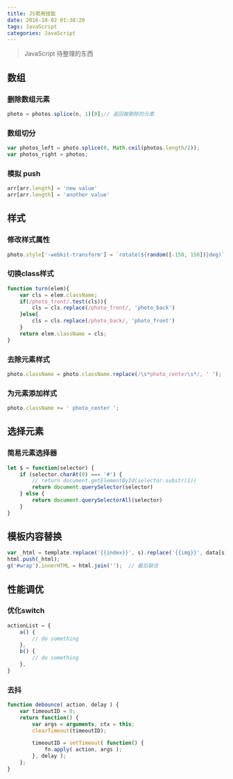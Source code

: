 ```yaml
---
title: JS常用技能
date: 2016-10-02 01:38:20
tags: JavaScript
categories: JavaScript
---
```


> JavaScript 待整理的东西
<!-- more -->

## 数组
### 删除数组元素
```js
photo = photos.splice(n, 1)[0];// 返回被删除的元素
```

### 数组切分
```js
var photos_left = photo.splice(0, Math.ceil(photos.length/2));
var photos_right = photos;
```

### 模拟 push
```js
arr[arr.length] = 'new value'
arr[arr.length] = 'another value'
```

## 样式
### 修改样式属性
```js
photo.style['-webkit-transform'] = `rotate(${random([-150, 150])}deg)`;
```

### 切换class样式
```js
function turn(elem){
	var cls = elem.className;
    if(/photo_front/.test(cls)){
    	cls = cls.replace(/photo_front/, 'photo_back')
    }else{
    	cls = cls.replace(/photo_back/, 'photo_front')
    }
    return elem.className = cls;
}
```

### 去除元素样式
```js
photo.className = photo.className.replace(/\s*photo_center\s*/, ' ');
```

### 为元素添加样式
```js
photo.className += ' photo_center ';
```

## 选择元素
### 简易元素选择器
```js
let $ = function(selector) {
    if (selector.charAt(0) === '#') {
        // return document.getElementById(selector.substr(1))
        return document.querySelector(selector)
    } else {
        return document.querySelectorAll(selector)
    }
}
```

## 模板内容替换
```js
var _html = template.replace('{{index}}', s).replace('{{img}}', data[s].img);
html.push(_html);
g('#wrap').innerHTML = html.join('');  // 最后联合
```

## 性能调优
### 优化switch
```js
actionList = {
    a() {
        // do something
    },
    b() {
        // do something
    },
}
```

### 去抖
```js
function debounce( action, delay ) {
    var timeoutID = 0;
    return function() {
        var args = arguments, ctx = this;
        clearTimeout(timeoutID);

        timeoutID = setTimeout( function() {
            fn.apply( action, args );
        }, delay );
    };
}
```